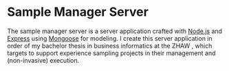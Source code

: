 # Sample Manager Server

The sample manager server is a server application crafted with [Node.js](http://nodejs.com) and [Express](http://expressjs.com) using [Mongoose](http://mongoosejs.com) for modeling. I create this server application in order of my bachelor thesis in business informatics at the ZHAW , which targets to support experience sampling projects in their management and (non-invasive) execution.

